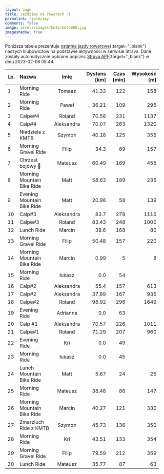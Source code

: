 ```yaml
---
layout: page
title: Jeździmy na rowerach :)
permalink: /jezdzimy
comments: false
image: assets/images/kmtb/kmtb008.jpg
imageshadow: true
---
```


Poniższa tabela prezentuje [ostatnie jazdy rowerowe](https://www.strava.com/clubs/336381){:target="_blank"} naszych klubowiczów na podstawie aktywności w serwisie Strava. Dane zostały automatycznie pobrane poprzez [Strava API](https://developers.strava.com/docs/reference/#api-Clubs-getClubActivitiesById){:target="_blank"} w dniu 2023-02-06 05:44.

Lp. | Nazwa | Imię | Dystans [km] | Czas [min] | Wysokość [m]
:--- | :--- | :---: | ---: | ---: | ---:
1|Morning Ride|Tomasz|41.33|122|158
2|Morning Ride|Paweł|36.21|109|295
3|Calpe#4|Roland|70.58|231|1137
4|Calp#4|Aleksandra|70.07|263|1320
5|Niedziela z KMTB |Szymon|40.18|125|355
6|Morning Gravel Ride|Filip|34.3|89|157
7|Chrzest bojowy 💪|Mateusz|60.49|169|455
8|Morning Mountain Bike Ride|Matt|58.63|189|235
9|Evening Mountain Bike Ride|Matt|20.98|58|139
10|Calp#3|Aleksandra|83.7|278|1116
11|Calpe#3|Roland|83.43|248|1000
12|Lunch Ride|Marcin|39.6|168|80
13|Morning Gravel Ride|Filip|50.48|157|220
14|Morning Mountain Bike Ride|Marcin|0.99|5|8
15|Morning Ride|łukasz|0.0|54|
16|Calp#2|Aleksandra|55.4|157|613
17|Calp#2|Aleksandra|37.89|167|935
18|Calpe#2|Roland|98.92|296|1649
19|Evening Ride|Adrianna|0.0|63|
20|Calp #1|Aleksandra|70.57|226|1011
21|Calpe#1|Roland|71.29|207|960
22|Evening Ride|Kri|0.0|49|
23|Morning Ride|łukasz|0.0|45|
24|Lunch Mountain Bike Ride|Matt|5.67|24|26
25|Morning Ride|Mateusz|38.48|86|147
26|Morning Mountain Bike Ride|Marcin|40.27|121|330
27|Zmarzluch Ride z KMTB|Szymon|45.73|136|350
28|Morning Ride|Kri|43.51|133|354
29|Morning Gravel Ride|Filip|79.59|212|359
30|Lunch Ride|Mateusz|35.77|87|63
